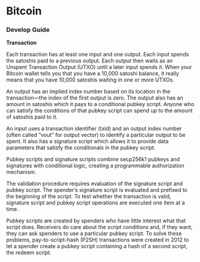 # Bitcoin

### Develop Guide

**Transaction**

Each transaction has at least one input and one output. Each input spends the satoshis paid to a previous output. Each output then waits as an Unspent Transaction Output (UTXO) until a later input spends it. When your Bitcoin wallet tells you that you have a 10,000 satoshi balance, it really means that you have 10,000 satoshis waiting in one or more UTXOs.

An output has an implied index number based on its location in the transaction—the index of the first output is zero. The output also has an amount in satoshis which it pays to a conditional pubkey script. Anyone who can satisfy the conditions of that pubkey script can spend up to the amount of satoshis paid to it.

An input uses a transaction identifier (txid) and an output index number (often called “vout” for output vector) to identify a particular output to be spent. It also has a signature script which allows it to provide data parameters that satisfy the conditionals in the pubkey script.

Pubkey scripts and signature scripts combine secp256k1 pubkeys and signatures with conditional logic, creating a programmable authorization mechanism.

The validation procedure requires evaluation of the signature script and pubkey script. The spender’s signature script is evaluated and prefixed to the beginning of the script. To test whether the transaction is valid, signature script and pubkey script operations are executed one item at a time.

Pubkey scripts are created by spenders who have little interest what that script does. Receivers do care about the script conditions and, if they want, they can ask spenders to use a particular pubkey script. To solve these problems, pay-to-script-hash (P2SH) transactions were created in 2012 to let a spender create a pubkey script containing a hash of a second script, the redeem script. 


